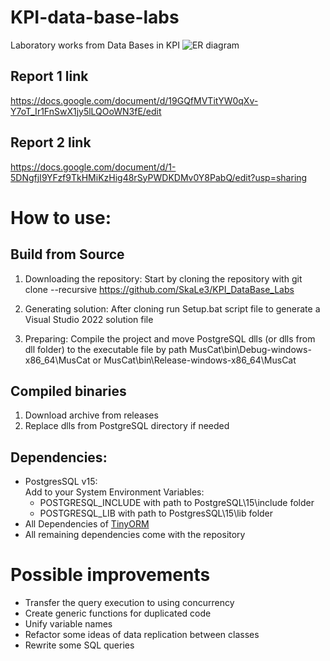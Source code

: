 # KPI-data-base-labs
Laboratory works from Data Bases in KPI
![ER diagram](https://github.com/SkaLe3/KPI_DataBase_Labs/blob/28a54466825e473627a322b78ef2084d8fe1a28c/ER2.png)
## Report 1 link
https://docs.google.com/document/d/19GQfMVTitYW0qXv-Y7oT_Ir1FnSwX1jy5lLQOoWN3fE/edit
## Report 2 link
https://docs.google.com/document/d/1-5DNgfjI9YFzf9TkHMiKzHig48rSyPWDKDMv0Y8PabQ/edit?usp=sharing

# How to use:
## Build from Source
1. Downloading the repository:
Start by cloning the repository with git clone --recursive https://github.com/SkaLe3/KPI_DataBase_Labs

2. Generating solution:
After cloning run Setup.bat script file to generate a Visual Studio 2022 solution file

3. Preparing:
Compile the project and move PostgreSQL dlls (or dlls from dll folder) to the executable file by path MusCat\bin\Debug-windows-x86_64\MusCat or MusCat\bin\Release-windows-x86_64\MusCat
## Compiled binaries
1. Download archive from releases
2. Replace dlls from PostgreSQL directory if needed
    
## Dependencies:
* PostgresSQL v15: <br>
     Add to your System Environment Variables:
    * POSTGRESQL_INCLUDE with path to PostgreSQL\15\include folder
    * POSTGRESQL_LIB with path to PostgresSQL\15\lib folder
* All Dependencies of [ TinyORM ](https://github.com/silverqx/TinyORM) <br>
* All remaining dependencies come with the repository

# Possible improvements
* Transfer the query execution to using concurrency
* Create generic functions for duplicated code
* Unify variable names
* Refactor some ideas of data replication between classes
* Rewrite some SQL queries
